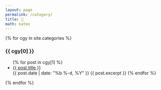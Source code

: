 ```yaml
---
layout: page
permalink: /category/
title: 📑
math: katex
---
```


{% for cgy in site.categories %}
  <div class="categroy-group">
  <div id="#{{ cgy[0] | slugize }}"></div>
    <h3>{{ cgy[0] }}</h3>
    <ul>
      {% for post in cgy[1] %}
        <li><a href="{{ site.baseurl }}{{ post.url }}">{{ post.title }}</a></li>
        {{ post.date | date: "%b %-d, %Y" }}
        {{ post.excerpt }}
      {% endfor %}
    </ul>
  </div>
{% endfor %}
